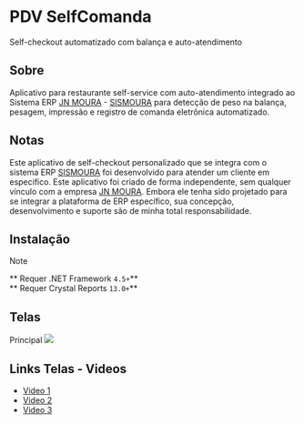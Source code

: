 # PDV SelfComanda

Self-checkout automatizado com balança e auto-atendimento

## Sobre
Aplicativo para restaurante self-service com auto-atendimento integrado ao Sistema ERP [JN MOURA][jnmoura] - [SISMOURA][sismoura] para detecção de peso na balança, pesagem, impressão e registro de comanda eletrônica automatizado.
## Notas
Este aplicativo de self-checkout personalizado que se integra com o sistema ERP [SISMOURA][sismoura] foi desenvolvido para atender um cliente em especifico. Este aplicativo foi criado de forma independente, sem qualquer vínculo com a empresa [JN MOURA][jnmoura]. Embora ele tenha sido projetado para se integrar a plataforma de ERP específico, sua concepção, desenvolvimento e suporte são de minha total responsabilidade. 

## Instalação

> [!NOTE]
> ** Requer .NET Framework ``4.5+``** <br>
> ** Requer Crystal Reports ``13.0+``**

## Telas
Principal
![](https://raw.githubusercontent.com/renatosantoslw/pdv-self-comanda/refs/heads/main/TELAS/TELA.gif)

## Links Telas - Videos

* [Video 1][video1]
* [Video 2][video2]
* [Video 3][video3]

[video1]: https://www.youtube.com/shorts/UTSa3QQiRN4
[video2]: https://www.youtube.com/watch?v=fRAMCDHtf0k
[video3]: https://www.youtube.com/watch?v=-HRn50LgclY
[jnmoura]: https://jnmoura.com.br/pt-br/
[sismoura]: https://sismoura.com.br/


